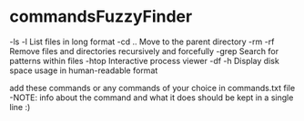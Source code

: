 # commandsFuzzyFinder



-ls -l List files in long format
-cd .. Move to the parent directory
-rm -rf Remove files and directories recursively and forcefully
-grep Search for patterns within files
-htop Interactive process viewer
-df -h Display disk space usage in human-readable format

add these commands or any commands of your choice in commands.txt file
-NOTE: info about the command and what it does should be kept in a single line :)

